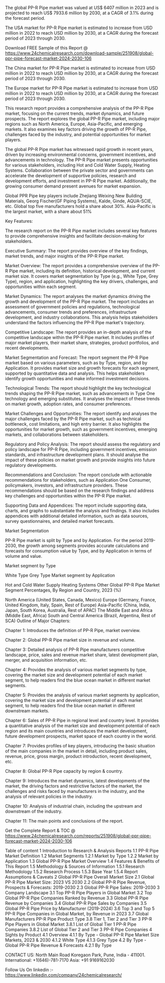 The global PP-R Pipe market was valued at US$ 6407 million in 2023 and is projected to reach US$ 7933.6 million by 2030, at a CAGR of 3.1% during the forecast period.

The USA market for PP-R Pipe market is estimated to increase from USD million in 2022 to reach USD million by 2030, at a CAGR during the forecast period of 2023 through 2030.

Download FREE Sample of this Report @ https://www.24chemicalresearch.com/download-sample/251908/global-ppr-pipe-forecast-market-2024-2030-106

The China market for PP-R Pipe market is estimated to increase from USD million in 2022 to reach USD million by 2030, at a CAGR during the forecast period of 2023 through 2030.

The Europe market for PP-R Pipe market is estimated to increase from USD million in 2022 to reach USD million by 2030, at a CAGR during the forecast period of 2023 through 2030.

This research report provides a comprehensive analysis of the PP-R Pipe market, focusing on the current trends, market dynamics, and future prospects. The report explores the global PP-R Pipe market, including major regions such as North America, Europe, Asia-Pacific, and emerging markets. It also examines key factors driving the growth of PP-R Pipe, challenges faced by the industry, and potential opportunities for market players.

The global PP-R Pipe market has witnessed rapid growth in recent years, driven by increasing environmental concerns, government incentives, and advancements in technology. The PP-R Pipe market presents opportunities for various stakeholders, including Hot and Cold Water Supply, Heating Systems. Collaboration between the private sector and governments can accelerate the development of supportive policies, research and development efforts, and investment in PP-R Pipe market. Additionally, the growing consumer demand present avenues for market expansion.

Global PPR Pipe key players include Zhejiang Weixing New Building Materials, Georg Fischer(GF Piping Systems), Kalde, Ginde, AQUA-SCIE, etc. Global top five manufacturers hold a share about 30%. Asia-Pacific is the largest market, with a share about 51%

Key Features:

The research report on the PP-R Pipe market includes several key features to provide comprehensive insights and facilitate decision-making for stakeholders.

Executive Summary: The report provides overview of the key findings, market trends, and major insights of the PP-R Pipe market.

Market Overview: The report provides a comprehensive overview of the PP-R Pipe market, including its definition, historical development, and current market size. It covers market segmentation by Type (e.g., White Type, Grey Type), region, and application, highlighting the key drivers, challenges, and opportunities within each segment.

Market Dynamics: The report analyses the market dynamics driving the growth and development of the PP-R Pipe market. The report includes an assessment of government policies and regulations, technological advancements, consumer trends and preferences, infrastructure development, and industry collaborations. This analysis helps stakeholders understand the factors influencing the PP-R Pipe market's trajectory.

Competitive Landscape: The report provides an in-depth analysis of the competitive landscape within the PP-R Pipe market. It includes profiles of major market players, their market share, strategies, product portfolios, and recent developments.

Market Segmentation and Forecast: The report segment the PP-R Pipe market based on various parameters, such as by Type, region, and by Application. It provides market size and growth forecasts for each segment, supported by quantitative data and analysis. This helps stakeholders identify growth opportunities and make informed investment decisions.

Technological Trends: The report should highlight the key technological trends shaping the PP-R Pipe market, such as advancements in Type One technology and emerging substitutes. It analyses the impact of these trends on market growth, adoption rates, and consumer preferences.

Market Challenges and Opportunities: The report identify and analyses the major challenges faced by the PP-R Pipe market, such as technical bottleneck, cost limitations, and high entry barrier. It also highlights the opportunities for market growth, such as government incentives, emerging markets, and collaborations between stakeholders.

Regulatory and Policy Analysis: The report should assess the regulatory and policy landscape for PP-R Pipe, including government incentives, emission standards, and infrastructure development plans. It should analyse the impact of these policies on market growth and provide insights into future regulatory developments.

Recommendations and Conclusion: The report conclude with actionable recommendations for stakeholders, such as Application One Consumer, policymakers, investors, and infrastructure providers. These recommendations should be based on the research findings and address key challenges and opportunities within the PP-R Pipe market.

Supporting Data and Appendices: The report include supporting data, charts, and graphs to substantiate the analysis and findings. It also includes appendices with additional detailed information, such as data sources, survey questionnaires, and detailed market forecasts.

Market Segmentation

PP-R Pipe market is split by Type and by Application. For the period 2019-2030, the growth among segments provides accurate calculations and forecasts for consumption value by Type, and by Application in terms of volume and value.

Market segment by Type

White Type
Grey Type
Market segment by Application

Hot and Cold Water Supply
Heating Systems
Other
Global PP-R Pipe Market Segment Percentages, By Region and Country, 2023 (%)

North America (United States, Canada, Mexico)
Europe (Germany, France, United Kingdom, Italy, Spain, Rest of Europe)
Asia-Pacific (China, India, Japan, South Korea, Australia, Rest of APAC)
The Middle East and Africa (Middle East, Africa)
South and Central America (Brazil, Argentina, Rest of SCA)
Outline of Major Chapters:

Chapter 1: Introduces the definition of PP-R Pipe, market overview.

Chapter 2: Global PP-R Pipe market size in revenue and volume.

Chapter 3: Detailed analysis of PP-R Pipe manufacturers competitive landscape, price, sales and revenue market share, latest development plan, merger, and acquisition information, etc.

Chapter 4: Provides the analysis of various market segments by type, covering the market size and development potential of each market segment, to help readers find the blue ocean market in different market segments.

Chapter 5: Provides the analysis of various market segments by application, covering the market size and development potential of each market segment, to help readers find the blue ocean market in different downstream markets.

Chapter 6: Sales of PP-R Pipe in regional level and country level. It provides a quantitative analysis of the market size and development potential of each region and its main countries and introduces the market development, future development prospects, market space of each country in the world.

Chapter 7: Provides profiles of key players, introducing the basic situation of the main companies in the market in detail, including product sales, revenue, price, gross margin, product introduction, recent development, etc.

Chapter 8: Global PP-R Pipe capacity by region & country.

Chapter 9: Introduces the market dynamics, latest developments of the market, the driving factors and restrictive factors of the market, the challenges and risks faced by manufacturers in the industry, and the analysis of relevant policies in the industry.

Chapter 10: Analysis of industrial chain, including the upstream and downstream of the industry.

Chapter 11: The main points and conclusions of the report.

Get the Complete Report & TOC @ https://www.24chemicalresearch.com/reports/251908/global-ppr-pipe-forecast-market-2024-2030-106

Table of content
1 Introduction to Research & Analysis Reports
1.1 PP-R Pipe Market Definition
1.2 Market Segments
1.2.1 Market by Type
1.2.2 Market by Application
1.3 Global PP-R Pipe Market Overview
1.4 Features & Benefits of This Report
1.5 Methodology & Sources of Information
1.5.1 Research Methodology
1.5.2 Research Process
1.5.3 Base Year
1.5.4 Report Assumptions & Caveats
2 Global PP-R Pipe Overall Market Size
2.1 Global PP-R Pipe Market Size: 2023 VS 2030
2.2 Global PP-R Pipe Revenue, Prospects & Forecasts: 2019-2030
2.3 Global PP-R Pipe Sales: 2019-2030
3 Company Landscape
3.1 Top PP-R Pipe Players in Global Market
3.2 Top Global PP-R Pipe Companies Ranked by Revenue
3.3 Global PP-R Pipe Revenue by Companies
3.4 Global PP-R Pipe Sales by Companies
3.5 Global PP-R Pipe Price by Manufacturer (2019-2024)
3.6 Top 3 and Top 5 PP-R Pipe Companies in Global Market, by Revenue in 2023
3.7 Global Manufacturers PP-R Pipe Product Type
3.8 Tier 1, Tier 2 and Tier 3 PP-R Pipe Players in Global Market
3.8.1 List of Global Tier 1 PP-R Pipe Companies
3.8.2 List of Global Tier 2 and Tier 3 PP-R Pipe Companies
4 Sights by Product
4.1 Overview
4.1.1 By Type - Global PP-R Pipe Market Size Markets, 2023 & 2030
4.1.2 White Type
4.1.3 Grey Type
4.2 By Type - Global PP-R Pipe Revenue & Forecasts
4.2.1 By Type

CONTACT US:
North Main Road Koregaon Park, Pune, India - 411001.
International: +1(646)-781-7170
Asia: +91 9169162030

Follow Us On linkedin :- https://www.linkedin.com/company/24chemicalresearch/

